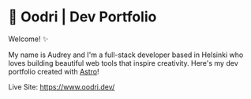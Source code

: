 # 🚀 Oodri | Dev Portfolio

Welcome! ✨

My name is Audrey and I'm a full-stack developer based in Helsinki who loves building beautiful web tools that inspire creativity.  Here's my dev portfolio created with [Astro](https://astro.build/)!

Live Site: https://www.oodri.dev/